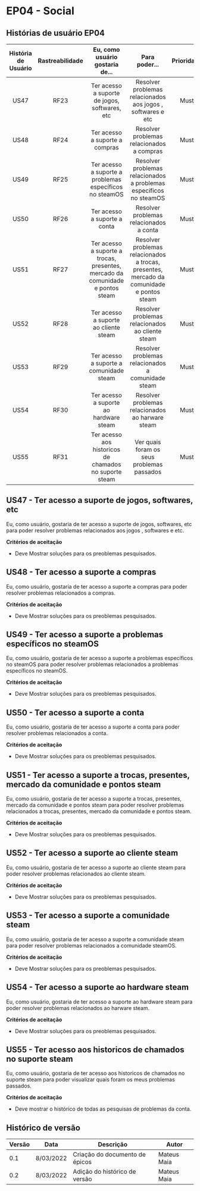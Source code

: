 # EP04 - Social

## Histórias de usuário EP04

| História de Usuário | Rastreabilidade |    Eu, como usuário gostaria de...    |                                  Para poder...                                   | Prioridade |
| :-----------------: | :-------------: | :-----------------------------------: | :------------------------------------------------------------------------------: | :--------: |
|        US47         |       RF23       |     Ter acesso a suporte de jogos, softwares, etc     |       Resolver problemas relacionados aos jogos , softwares e etc            |    Must    |
|        US48         |       RF24       |    Ter acesso a suporte a compras    |   Resolver problemas relacionados a compras     |    Must    |
|        US49         |       RF25       |    Ter acesso a suporte a problemas específicos no steamOS        |   Resolver problemas relacionados a problemas específicos no steamOS   |    Must    |
|        US50         |      RF26       |  Ter acesso a suporte a conta   |   Resolver problemas relacionados a conta      |    Must    |
|        US51         |      RF27       |  Ter acesso a suporte a trocas, presentes, mercado da comunidade e pontos steam      | Resolver problemas relacionados a trocas, presentes, mercado da comunidade e pontos steam |    Must    |
|        US52         |      RF28       |  Ter acesso a suporte ao cliente steam     |  Resolver problemas relacionados ao cliente steam     |    Must    |
|        US53         |      RF29       |  Ter acesso a suporte a comunidade steam   |   Resolver problemas relacionados a comunidade steam   |   Must   |
|        US54         |      RF30       |  Ter acesso a suporte ao hardware steam |  Resolver problemas relacionados ao harware steam   |   Must   |
|        US55         |      RF31       | Ter acesso aos historicos de chamados no suporte steam |  Ver quais foram os seus problemas passados |   Must   |

## US47 - Ter acesso a suporte de jogos, softwares, etc

Eu, como usuário, gostaria de ter acesso a suporte de jogos, softwares, etc para poder resolver problemas relacionados aos jogos , softwares e etc.

**Critérios de aceitação**

* Deve Mostrar soluções para os preoblemas pesquisados.

## US48 - Ter acesso a suporte a compras

Eu, como usuário, gostaria de ter acesso a suporte a compras para poder resolver problemas relacionados a compras.

**Critérios de aceitação**

* Deve Mostrar soluções para os preoblemas pesquisados.

## US49 - Ter acesso a suporte a problemas específicos no steamOS

Eu, como usuário, gostaria de ter acesso a suporte a problemas específicos no steamOS para poder resolver problemas relacionados a problemas específicos no steamOS.

**Critérios de aceitação**

* Deve Mostrar soluções para os preoblemas pesquisados.

## US50 - Ter acesso a suporte a conta

Eu, como usuário, gostaria de ter acesso a suporte a conta para poder resolver problemas relacionados a conta.

**Critérios de aceitação**

* Deve Mostrar soluções para os preoblemas pesquisados.

## US51 - Ter acesso a suporte a trocas, presentes, mercado da comunidade e pontos steam

Eu, como usuário, gostaria de ter acesso a suporte a trocas, presentes, mercado da comunidade e pontos steam para poder resolver problemas relacionados a trocas, presentes, mercado da comunidade e pontos steam.

**Critérios de aceitação**

* Deve Mostrar soluções para os preoblemas pesquisados.

## US52 - Ter acesso a suporte ao cliente steam

Eu, como usuário, gostaria de ter acesso a suporte ao cliente steam para poder resolver problemas relacionados ao cliente steam.

**Critérios de aceitação**

* Deve Mostrar soluções para os preoblemas pesquisados.

## US53 - Ter acesso a suporte a comunidade steam

Eu, como usuário, gostaria de ter acesso a suporte a comunidade steam para poder resolver problemas relacionados a comunidade steamOS.

**Critérios de aceitação**

* Deve Mostrar soluções para os preoblemas pesquisados.

## US54 - Ter acesso a suporte ao hardware steam

Eu, como usuário, gostaria de ter acesso a suporte ao hardware steam para poder resolver problemas relacionados ao harware steam.

**Critérios de aceitação**

* Deve Mostrar soluções para os preoblemas pesquisados.

## US55 - Ter acesso aos historicos de chamados no suporte steam

Eu, como usuário, gostaria de ter acesso aos historicos de chamados no suporte steam para poder visualizar quais foram os meus problemas passados.

**Critérios de aceitação**

* Deve mostrar o histórico de todas as pesquisas de problemas da conta. 

## Histórico de versão

| Versão | Data       | Descrição                        | Autor        |
| ------ | ---------- | -------------------------------- | ------------ |
| 0.1    | 8/03/2022 | Criação do documento de épicos | Mateus Maia |
| 0.2    | 8/03/2022 | Adição do histórico de versão | Mateus Maia |
